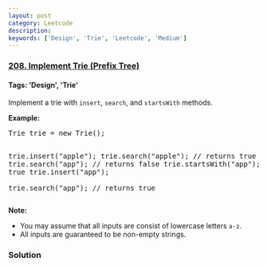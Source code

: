 ```yaml
---
layout: post
category: Leetcode
description: 
keywords: ['Design', 'Trie', 'Leetcode', 'Medium']
---
```

### [208. Implement Trie (Prefix Tree)](https://leetcode.com/problems/implement-trie-prefix-tree)

#### Tags: 'Design', 'Trie'

<div class="content__u3I1 question-content__JfgR"><div><p>Implement a trie with <code>insert</code>, <code>search</code>, and <code>startsWith</code> methods.</p>
<p><b>Example:</b></p>
<pre>Trie trie = new Trie();

trie.insert("apple");
trie.search("apple");   // returns true
trie.search("app");     // returns false
trie.startsWith("app"); // returns true
trie.insert("app");   
trie.search("app");     // returns true
</pre>
<p><b>Note:</b></p>
<ul>
<li>You may assume that all inputs are consist of lowercase letters <code>a-z</code>.</li>
<li>All inputs are guaranteed to be non-empty strings.</li>
</ul>
</div></div>

### Solution
